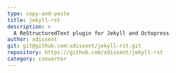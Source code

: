 ```yaml
---
type: copy-and-paste
title: jekyll-rst
description: >
  A ReStructuredText plugin for Jekyll and Octopress
author: xdissent
git: git@github.com:xdissent/jekyll-rst.git
repository: https://github.com/xdissent/jekyll-rst
category: converter
---
```

